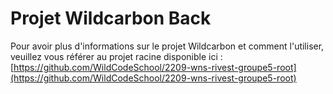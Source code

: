 # Projet Wildcarbon Back

Pour avoir plus d'informations sur le projet Wildcarbon et comment l'utiliser, veuillez vous référer au projet racine disponible ici : [https://github.com/WildCodeSchool/2209-wns-rivest-groupe5-root](https://github.com/WildCodeSchool/2209-wns-rivest-groupe5-root)
